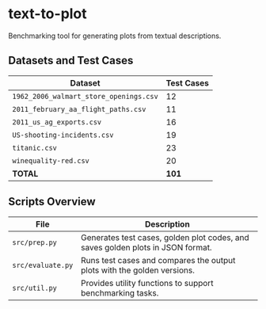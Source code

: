 # text-to-plot
Benchmarking tool for generating plots from textual descriptions.

## Datasets and Test Cases

| Dataset                                 | Test Cases |
|-----------------------------------------|------------|
| `1962_2006_walmart_store_openings.csv`  | 12         |
| `2011_february_aa_flight_paths.csv`     | 11         |
| `2011_us_ag_exports.csv`                | 16         |
| `US-shooting-incidents.csv`             | 19         |
| `titanic.csv`                           | 23         |
| `winequality-red.csv`                   | 20         |
| **TOTAL**                               | **101**    |

## Scripts Overview

| File            | Description |
|-----------------|-------------|
| `src/prep.py`   | Generates test cases, golden plot codes, and saves golden plots in JSON format. |
| `src/evaluate.py` | Runs test cases and compares the output plots with the golden versions. |
| `src/util.py`   | Provides utility functions to support benchmarking tasks. |
